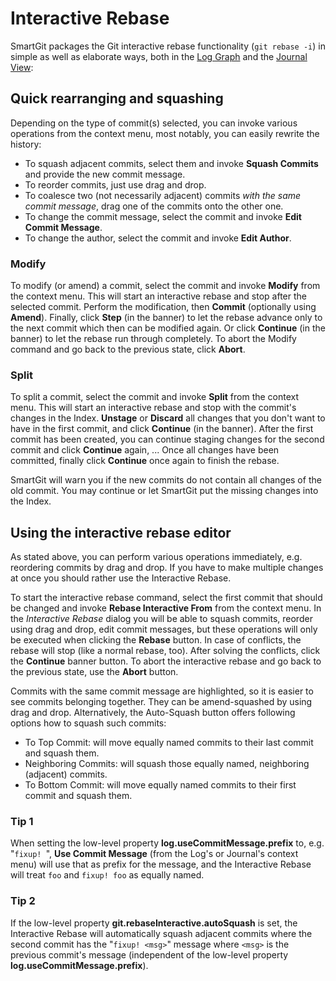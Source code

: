 # Interactive Rebase

SmartGit packages the Git interactive rebase functionality (`git rebase -i`) in simple as well as elaborate ways,
both in the [Log Graph](Log.md) and the [Journal View](Journal-View.md):

## Quick rearranging and squashing

Depending on the type of commit(s) selected, you can invoke various
operations from the context menu, most notably, you can easily rewrite
the history:

- To squash adjacent commits, select them and invoke **Squash Commits** and provide the new commit message.
- To reorder commits, just use drag and drop.
- To coalesce two (not necessarily adjacent) commits *with the same commit message*, drag one of the commits onto the other one.
- To change the commit message, select the commit and invoke **Edit Commit Message**.
- To change the author, select the commit and invoke **Edit Author**.

### Modify

To modify (or amend) a commit, select the commit and invoke **Modify** from the context menu.
This will start an interactive rebase and stop after the selected commit.
Perform the modification, then **Commit** (optionally using **Amend**).
Finally, click **Step** (in the banner) to let the rebase advance only to the next commit which then can be modified again.
Or click **Continue** (in the banner) to let the rebase run through completely.
To abort the Modify command and go back to the previous state, click **Abort**.

### Split

To split a commit, select the commit and invoke **Split** from the context menu.
This will start an interactive rebase and stop with the commit's changes in the Index.
**Unstage** or **Discard** all changes that you don't want to have in the first commit, and click **Continue** (in the banner).
After the first commit has been created, you can continue staging changes for the second commit and click **Continue** again, ...
Once all changes have been committed, finally click **Continue** once again to finish the rebase.

SmartGit will warn you if the new commits do not contain all changes of the old commit.
You may continue or let SmartGit put the missing changes into the Index.

## Using the interactive rebase editor

As stated above, you can perform various operations immediately, e.g. reordering commits by drag and drop.
If you have to make multiple changes at once you should rather use the Interactive Rebase.

To start the interactive rebase command, select the first commit that should be changed and invoke **Rebase Interactive From** from the context menu.
In the *Interactive Rebase* dialog you will be able to squash commits, reorder using drag and drop, edit commit messages, but these operations will only be executed when clicking the **Rebase** button.
In case of conflicts, the rebase will stop (like a normal rebase, too).
After solving the conflicts, click the **Continue** banner button.
To abort the interactive rebase and go back to the previous state, use the **Abort** button.

Commits with the same commit message are highlighted, so it is easier to see commits belonging together.
They can be amend-squashed by using drag and drop.
Alternatively, the Auto-Squash button offers following options how to squash such commits:

- To Top Commit: will move equally named commits to their last commit and squash them.
- Neighboring Commits: will squash those equally named, neighboring (adjacent) commits.
- To Bottom Commit: will move equally named commits to their first commit and squash them.

### Tip 1
When setting the low-level property **log.useCommitMessage.prefix** to, e.g. "`fixup! `", **Use Commit Message** (from the Log's or Journal's context menu) will use that as prefix for the message, and the Interactive Rebase will treat `foo` and `fixup! foo` as equally named.

### Tip 2
If the low-level property **git.rebaseInteractive.autoSquash** is set, the Interactive Rebase will automatically squash adjacent commits where the second commit has the "`fixup! <msg>`" message where `<msg>` is the previous commit's message (independent of the low-level property **log.useCommitMessage.prefix**).
